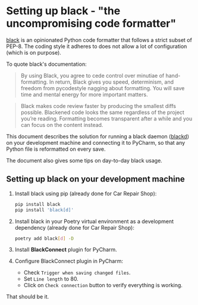 # Setting up black - "the uncompromising code formatter"

[black](https://black.readthedocs.io/en/stable/index.html) is an opinionated
Python code formatter that follows a strict subset of PEP-8. The coding 
style it adheres to does not allow a lot of configuration (which is 
on purpose).

To quote black's documentation:
> By using Black, you agree to cede control over minutiae of hand-formatting.
> In return, Black gives you speed, determinism, and freedom from pycodestyle 
> nagging about formatting. You will save time and mental energy for more
> important matters.

> Black makes code review faster by producing the smallest diffs possible.
> Blackened code looks the same regardless of the project you’re reading. 
> Formatting becomes transparent after a while and you can focus on the 
> content instead.

This document describes the solution for running a black daemon 
([blackd](https://black.readthedocs.io/en/stable/blackd.html)) on your 
development machine and connecting it to PyCharm, so that any Python file is 
reformatted on every save.

The document also gives some tips on day-to-day black usage.

## Setting up black on your development machine

1. Install black using pip (already done for Car Repair Shop):
   ```bash
   pip install black
   pip install 'black[d]'
   ```
2. Install black in your Poetry virtual environment as a development 
   dependency (already done for Car Repair Shop):
   ```bash
   poetry add black[d] -D
   ```
3. Install **BlackConnect** plugin for PyCharm.
4. Configure BlackConnect plugin in PyCharm:
   
   - Check `Trigger when saving changed files`.
   - Set `Line length` to 80.
   - Click on `Check connection` button to verify everything is working.
   
That should be it.